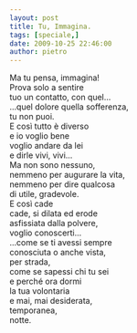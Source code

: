 ```yaml
---
layout: post
title: Tu, Immagina.
tags: [speciale,]
date: 2009-10-25 22:46:00
author: pietro
---
```

Ma tu pensa, immagina!<br/>Prova solo a sentire<br/>tuo un contatto, con quel...<br/>...quel dolore quella sofferenza,<br/>tu non puoi.<br/>E così tutto è diverso<br/>e io voglio bene<br/>voglio andare da lei<br/>e dirle vivi, vivi...<br/>Ma non sono nessuno,<br/>nemmeno per augurare la vita,<br/>nemmeno per dire qualcosa<br/>di utile, gradevole.<br/>E così cade<br/>cade, si dilata ed erode<br/>asfissiata dalla polvere,<br/>voglio conoscerti...<br/>...come se ti avessi sempre<br/>conosciuta o anche vista,<br/>per strada,<br/>come se sapessi chi tu sei<br/>e perché ora dormi<br/>la tua volontaria<br/>e mai, mai desiderata,<br/>temporanea,<br/>notte.
